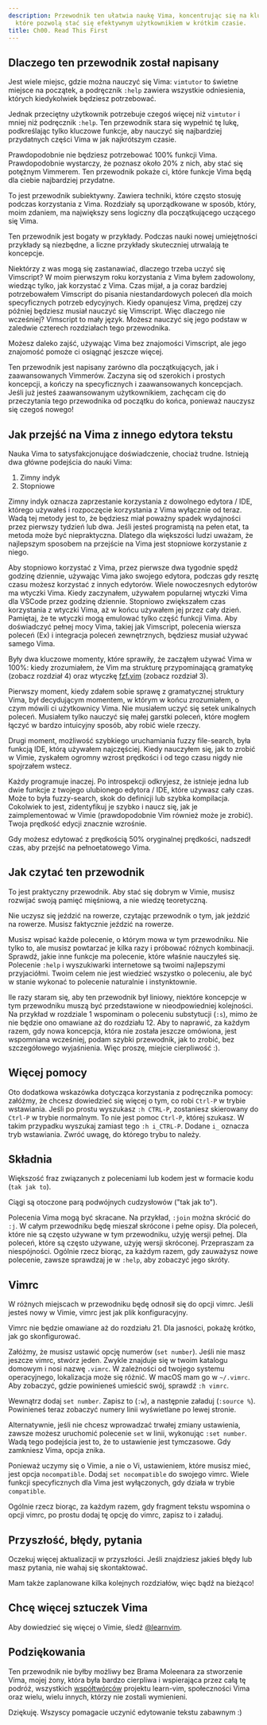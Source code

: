 ```yaml
---
description: Przewodnik ten ułatwia naukę Vima, koncentrując się na kluczowych funkcjach,
  które pozwolą stać się efektywnym użytkownikiem w krótkim czasie.
title: Ch00. Read This First
---
```


## Dlaczego ten przewodnik został napisany

Jest wiele miejsc, gdzie można nauczyć się Vima: `vimtutor` to świetne miejsce na początek, a podręcznik `:help` zawiera wszystkie odniesienia, których kiedykolwiek będziesz potrzebować.

Jednak przeciętny użytkownik potrzebuje czegoś więcej niż `vimtutor` i mniej niż podręcznik `:help`. Ten przewodnik stara się wypełnić tę lukę, podkreślając tylko kluczowe funkcje, aby nauczyć się najbardziej przydatnych części Vima w jak najkrótszym czasie.

Prawdopodobnie nie będziesz potrzebować 100% funkcji Vima. Prawdopodobnie wystarczy, że poznasz około 20% z nich, aby stać się potężnym Vimmerem. Ten przewodnik pokaże ci, które funkcje Vima będą dla ciebie najbardziej przydatne.

To jest przewodnik subiektywny. Zawiera techniki, które często stosuję podczas korzystania z Vima. Rozdziały są uporządkowane w sposób, który, moim zdaniem, ma największy sens logiczny dla początkującego uczącego się Vima.

Ten przewodnik jest bogaty w przykłady. Podczas nauki nowej umiejętności przykłady są niezbędne, a liczne przykłady skuteczniej utrwalają te koncepcje.

Niektórzy z was mogą się zastanawiać, dlaczego trzeba uczyć się Vimscript? W moim pierwszym roku korzystania z Vima byłem zadowolony, wiedząc tylko, jak korzystać z Vima. Czas mijał, a ja coraz bardziej potrzebowałem Vimscript do pisania niestandardowych poleceń dla moich specyficznych potrzeb edycyjnych. Kiedy opanujesz Vima, prędzej czy później będziesz musiał nauczyć się Vimscript. Więc dlaczego nie wcześniej? Vimscript to mały język. Możesz nauczyć się jego podstaw w zaledwie czterech rozdziałach tego przewodnika.

Możesz daleko zajść, używając Vima bez znajomości Vimscript, ale jego znajomość pomoże ci osiągnąć jeszcze więcej.

Ten przewodnik jest napisany zarówno dla początkujących, jak i zaawansowanych Vimmerów. Zaczyna się od szerokich i prostych koncepcji, a kończy na specyficznych i zaawansowanych koncepcjach. Jeśli już jesteś zaawansowanym użytkownikiem, zachęcam cię do przeczytania tego przewodnika od początku do końca, ponieważ nauczysz się czegoś nowego!

## Jak przejść na Vima z innego edytora tekstu

Nauka Vima to satysfakcjonujące doświadczenie, chociaż trudne. Istnieją dwa główne podejścia do nauki Vima:

1. Zimny indyk
2. Stopniowe

Zimny indyk oznacza zaprzestanie korzystania z dowolnego edytora / IDE, którego używałeś i rozpoczęcie korzystania z Vima wyłącznie od teraz. Wadą tej metody jest to, że będziesz miał poważny spadek wydajności przez pierwszy tydzień lub dwa. Jeśli jesteś programistą na pełen etat, ta metoda może być niepraktyczna. Dlatego dla większości ludzi uważam, że najlepszym sposobem na przejście na Vima jest stopniowe korzystanie z niego.

Aby stopniowo korzystać z Vima, przez pierwsze dwa tygodnie spędź godzinę dziennie, używając Vima jako swojego edytora, podczas gdy resztę czasu możesz korzystać z innych edytorów. Wiele nowoczesnych edytorów ma wtyczki Vima. Kiedy zaczynałem, używałem popularnej wtyczki Vima dla VSCode przez godzinę dziennie. Stopniowo zwiększałem czas korzystania z wtyczki Vima, aż w końcu używałem jej przez cały dzień. Pamiętaj, że te wtyczki mogą emulować tylko część funkcji Vima. Aby doświadczyć pełnej mocy Vima, takiej jak Vimscript, polecenia wiersza poleceń (Ex) i integracja poleceń zewnętrznych, będziesz musiał używać samego Vima.

Były dwa kluczowe momenty, które sprawiły, że zacząłem używać Vima w 100%: kiedy zrozumiałem, że Vim ma strukturę przypominającą gramatykę (zobacz rozdział 4) oraz wtyczkę [fzf.vim](https://github.com/junegunn/fzf.vim) (zobacz rozdział 3).

Pierwszy moment, kiedy zdałem sobie sprawę z gramatycznej struktury Vima, był decydującym momentem, w którym w końcu zrozumiałem, o czym mówili ci użytkownicy Vima. Nie musiałem uczyć się setek unikalnych poleceń. Musiałem tylko nauczyć się małej garstki poleceń, które mogłem łączyć w bardzo intuicyjny sposób, aby robić wiele rzeczy.

Drugi moment, możliwość szybkiego uruchamiania fuzzy file-search, była funkcją IDE, którą używałem najczęściej. Kiedy nauczyłem się, jak to zrobić w Vimie, zyskałem ogromny wzrost prędkości i od tego czasu nigdy nie spojrzałem wstecz.

Każdy programuje inaczej. Po introspekcji odkryjesz, że istnieje jedna lub dwie funkcje z twojego ulubionego edytora / IDE, które używasz cały czas. Może to była fuzzy-search, skok do definicji lub szybka kompilacja. Cokolwiek to jest, zidentyfikuj je szybko i naucz się, jak je zaimplementować w Vimie (prawdopodobnie Vim również może je zrobić). Twoja prędkość edycji znacznie wzrośnie.

Gdy możesz edytować z prędkością 50% oryginalnej prędkości, nadszedł czas, aby przejść na pełnoetatowego Vima.

## Jak czytać ten przewodnik

To jest praktyczny przewodnik. Aby stać się dobrym w Vimie, musisz rozwijać swoją pamięć mięśniową, a nie wiedzę teoretyczną.

Nie uczysz się jeździć na rowerze, czytając przewodnik o tym, jak jeździć na rowerze. Musisz faktycznie jeździć na rowerze.

Musisz wpisać każde polecenie, o którym mowa w tym przewodniku. Nie tylko to, ale musisz powtarzać je kilka razy i próbować różnych kombinacji. Sprawdź, jakie inne funkcje ma polecenie, które właśnie nauczyłeś się. Polecenie `:help` i wyszukiwarki internetowe są twoimi najlepszymi przyjaciółmi. Twoim celem nie jest wiedzieć wszystko o poleceniu, ale być w stanie wykonać to polecenie naturalnie i instynktownie.

Ile razy staram się, aby ten przewodnik był liniowy, niektóre koncepcje w tym przewodniku muszą być przedstawione w nieodpowiedniej kolejności. Na przykład w rozdziale 1 wspominam o poleceniu substytucji (`:s`), mimo że nie będzie ono omawiane aż do rozdziału 12. Aby to naprawić, za każdym razem, gdy nowa koncepcja, która nie została jeszcze omówiona, jest wspomniana wcześniej, podam szybki przewodnik, jak to zrobić, bez szczegółowego wyjaśnienia. Więc proszę, miejcie cierpliwość :).

## Więcej pomocy

Oto dodatkowa wskazówka dotycząca korzystania z podręcznika pomocy: załóżmy, że chcesz dowiedzieć się więcej o tym, co robi `Ctrl-P` w trybie wstawiania. Jeśli po prostu wyszukasz `:h CTRL-P`, zostaniesz skierowany do `Ctrl-P` w trybie normalnym. To nie jest pomoc `Ctrl-P`, której szukasz. W takim przypadku wyszukaj zamiast tego `:h i_CTRL-P`. Dodane `i_` oznacza tryb wstawiania. Zwróć uwagę, do którego trybu to należy.

## Składnia

Większość fraz związanych z poleceniami lub kodem jest w formacie kodu (`tak jak to`).

Ciągi są otoczone parą podwójnych cudzysłowów ("tak jak to").

Polecenia Vima mogą być skracane. Na przykład, `:join` można skrócić do `:j`. W całym przewodniku będę mieszał skrócone i pełne opisy. Dla poleceń, które nie są często używane w tym przewodniku, użyję wersji pełnej. Dla poleceń, które są często używane, użyję wersji skróconej. Przepraszam za niespójności. Ogólnie rzecz biorąc, za każdym razem, gdy zauważysz nowe polecenie, zawsze sprawdzaj je w `:help`, aby zobaczyć jego skróty.

## Vimrc

W różnych miejscach w przewodniku będę odnosił się do opcji vimrc. Jeśli jesteś nowy w Vimie, vimrc jest jak plik konfiguracyjny.

Vimrc nie będzie omawiane aż do rozdziału 21. Dla jasności, pokażę krótko, jak go skonfigurować.

Załóżmy, że musisz ustawić opcję numerów (`set number`). Jeśli nie masz jeszcze vimrc, stwórz jeden. Zwykle znajduje się w twoim katalogu domowym i nosi nazwę `.vimrc`. W zależności od twojego systemu operacyjnego, lokalizacja może się różnić. W macOS mam go w `~/.vimrc`. Aby zobaczyć, gdzie powinieneś umieścić swój, sprawdź `:h vimrc`.

Wewnątrz dodaj `set number`. Zapisz to (`:w`), a następnie załaduj (`:source %`). Powinieneś teraz zobaczyć numery linii wyświetlane po lewej stronie.

Alternatywnie, jeśli nie chcesz wprowadzać trwałej zmiany ustawienia, zawsze możesz uruchomić polecenie `set` w linii, wykonując `:set number`. Wadą tego podejścia jest to, że to ustawienie jest tymczasowe. Gdy zamkniesz Vima, opcja znika.

Ponieważ uczymy się o Vimie, a nie o Vi, ustawieniem, które musisz mieć, jest opcja `nocompatible`. Dodaj `set nocompatible` do swojego vimrc. Wiele funkcji specyficznych dla Vima jest wyłączonych, gdy działa w trybie `compatible`.

Ogólnie rzecz biorąc, za każdym razem, gdy fragment tekstu wspomina o opcji vimrc, po prostu dodaj tę opcję do vimrc, zapisz to i załaduj.

## Przyszłość, błędy, pytania

Oczekuj więcej aktualizacji w przyszłości. Jeśli znajdziesz jakieś błędy lub masz pytania, nie wahaj się skontaktować.

Mam także zaplanowane kilka kolejnych rozdziałów, więc bądź na bieżąco!

## Chcę więcej sztuczek Vima

Aby dowiedzieć się więcej o Vimie, śledź [@learnvim](https://twitter.com/learnvim).

## Podziękowania

Ten przewodnik nie byłby możliwy bez Brama Moleenara za stworzenie Vima, mojej żony, która była bardzo cierpliwa i wspierająca przez całą tę podróż, wszystkich [współtwórców](https://github.com/iggredible/Learn-Vim/graphs/contributors) projektu learn-vim, społeczności Vima oraz wielu, wielu innych, którzy nie zostali wymienieni.

Dziękuję. Wszyscy pomagacie uczynić edytowanie tekstu zabawnym :)